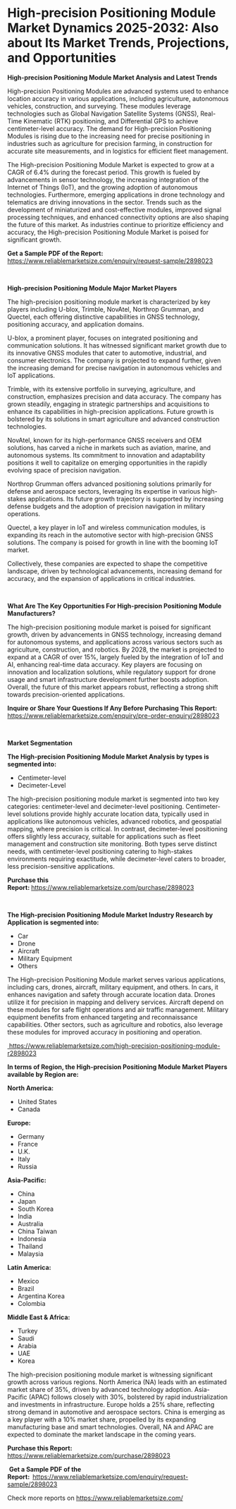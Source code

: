 <p><h1>High-precision Positioning Module Market Dynamics 2025-2032: Also about Its Market Trends, Projections, and Opportunities</h1></p><p><strong>High-precision Positioning Module Market Analysis and Latest Trends</strong></p>
<p><p>High-precision Positioning Modules are advanced systems used to enhance location accuracy in various applications, including agriculture, autonomous vehicles, construction, and surveying. These modules leverage technologies such as Global Navigation Satellite Systems (GNSS), Real-Time Kinematic (RTK) positioning, and Differential GPS to achieve centimeter-level accuracy. The demand for High-precision Positioning Modules is rising due to the increasing need for precise positioning in industries such as agriculture for precision farming, in construction for accurate site measurements, and in logistics for efficient fleet management.</p><p>The High-precision Positioning Module Market is expected to grow at a CAGR of 6.4% during the forecast period. This growth is fueled by advancements in sensor technology, the increasing integration of the Internet of Things (IoT), and the growing adoption of autonomous technologies. Furthermore, emerging applications in drone technology and telematics are driving innovations in the sector. Trends such as the development of miniaturized and cost-effective modules, improved signal processing techniques, and enhanced connectivity options are also shaping the future of this market. As industries continue to prioritize efficiency and accuracy, the High-precision Positioning Module Market is poised for significant growth.</p></p>
<p><strong>Get a Sample PDF of the Report:&nbsp;</strong> <a href="https://www.reliablemarketsize.com/enquiry/request-sample/2898023?utm_campaign=2803&utm_medium=2&utm_source=Github&utm_content=ia&utm_term=15032025&utm_id=high-precision-positioning-module">https://www.reliablemarketsize.com/enquiry/request-sample/2898023</a></p>
<p>&nbsp;</p>
<p><strong>High-precision Positioning Module Major Market Players</strong></p>
<p><p>The high-precision positioning module market is characterized by key players including U-blox, Trimble, NovAtel, Northrop Grumman, and Quectel, each offering distinctive capabilities in GNSS technology, positioning accuracy, and application domains. </p><p>U-blox, a prominent player, focuses on integrated positioning and communication solutions. It has witnessed significant market growth due to its innovative GNSS modules that cater to automotive, industrial, and consumer electronics. The company is projected to expand further, given the increasing demand for precise navigation in autonomous vehicles and IoT applications.</p><p>Trimble, with its extensive portfolio in surveying, agriculture, and construction, emphasizes precision and data accuracy. The company has grown steadily, engaging in strategic partnerships and acquisitions to enhance its capabilities in high-precision applications. Future growth is bolstered by its solutions in smart agriculture and advanced construction technologies.</p><p>NovAtel, known for its high-performance GNSS receivers and OEM solutions, has carved a niche in markets such as aviation, marine, and autonomous systems. Its commitment to innovation and adaptability positions it well to capitalize on emerging opportunities in the rapidly evolving space of precision navigation.</p><p>Northrop Grumman offers advanced positioning solutions primarily for defense and aerospace sectors, leveraging its expertise in various high-stakes applications. Its future growth trajectory is supported by increasing defense budgets and the adoption of precision navigation in military operations.</p><p>Quectel, a key player in IoT and wireless communication modules, is expanding its reach in the automotive sector with high-precision GNSS solutions. The company is poised for growth in line with the booming IoT market.</p><p>Collectively, these companies are expected to shape the competitive landscape, driven by technological advancements, increasing demand for accuracy, and the expansion of applications in critical industries.</p></p>
<p>&nbsp;</p>
<p><strong>What Are The Key Opportunities For High-precision Positioning Module Manufacturers?</strong></p>
<p><p>The high-precision positioning module market is poised for significant growth, driven by advancements in GNSS technology, increasing demand for autonomous systems, and applications across various sectors such as agriculture, construction, and robotics. By 2028, the market is projected to expand at a CAGR of over 15%, largely fueled by the integration of IoT and AI, enhancing real-time data accuracy. Key players are focusing on innovation and localization solutions, while regulatory support for drone usage and smart infrastructure development further boosts adoption. Overall, the future of this market appears robust, reflecting a strong shift towards precision-oriented applications.</p></p>
<p><strong>Inquire or Share Your Questions If Any Before Purchasing This Report:</strong> <a href="https://www.reliablemarketsize.com/enquiry/pre-order-enquiry/2898023?utm_campaign=2803&utm_medium=2&utm_source=Github&utm_content=ia&utm_term=15032025&utm_id=high-precision-positioning-module">https://www.reliablemarketsize.com/enquiry/pre-order-enquiry/2898023</a></p>
<p>&nbsp;</p>
<p><strong>Market Segmentation</strong></p>
<p><strong>The High-precision Positioning Module Market Analysis by types is segmented into:</strong></p>
<p><ul><li>Centimeter-level</li><li>Decimeter-Level</li></ul></p>
<p><p>The high-precision positioning module market is segmented into two key categories: centimeter-level and decimeter-level positioning. Centimeter-level solutions provide highly accurate location data, typically used in applications like autonomous vehicles, advanced robotics, and geospatial mapping, where precision is critical. In contrast, decimeter-level positioning offers slightly less accuracy, suitable for applications such as fleet management and construction site monitoring. Both types serve distinct needs, with centimeter-level positioning catering to high-stakes environments requiring exactitude, while decimeter-level caters to broader, less precision-sensitive applications.</p></p>
<p><strong>Purchase this Report:&nbsp;</strong><a href="https://www.reliablemarketsize.com/purchase/2898023?utm_campaign=2803&utm_medium=2&utm_source=Github&utm_content=ia&utm_term=15032025&utm_id=high-precision-positioning-module">https://www.reliablemarketsize.com/purchase/2898023</a></p>
<p>&nbsp;</p>
<p><strong>The High-precision Positioning Module Market Industry Research by Application is segmented into:</strong></p>
<p><ul><li>Car</li><li>Drone</li><li>Aircraft</li><li>Military Equipment</li><li>Others</li></ul></p>
<p><p>The High-precision Positioning Module market serves various applications, including cars, drones, aircraft, military equipment, and others. In cars, it enhances navigation and safety through accurate location data. Drones utilize it for precision in mapping and delivery services. Aircraft depend on these modules for safe flight operations and air traffic management. Military equipment benefits from enhanced targeting and reconnaissance capabilities. Other sectors, such as agriculture and robotics, also leverage these modules for improved accuracy in positioning and operation.</p></p>
<p><a href="https://www.reliablemarketsize.com/high-precision-positioning-module-r2898023?utm_campaign=2803&utm_medium=2&utm_source=Github&utm_content=ia&utm_term=15032025&utm_id=high-precision-positioning-module">&nbsp;https://www.reliablemarketsize.com/high-precision-positioning-module-r2898023</a></p>
<p><strong>In terms of Region, the High-precision Positioning Module Market Players available by Region are:</strong></p>
<p>
    <p> <strong> North America: </strong>
        <ul>
            <li>United States</li>
            <li>Canada</li>
        </ul>
        </p> 
    <p> <strong> Europe: </strong>
        <ul>
            <li>Germany</li>
            <li>France</li>
            <li>U.K.</li>
            <li>Italy</li>
            <li>Russia</li>
        </ul>
        </p> 
    <p> <strong> Asia-Pacific: </strong>
        <ul>
            <li>China</li>
            <li>Japan</li>
            <li>South Korea</li>
            <li>India</li>
            <li>Australia</li>
            <li>China Taiwan</li>
            <li>Indonesia</li>
            <li>Thailand</li>
            <li>Malaysia</li>
        </ul>
        </p> 
    <p> <strong> Latin America: </strong>
        <ul>
            <li>Mexico</li>
            <li>Brazil</li>
            <li>Argentina Korea</li>
            <li>Colombia</li>
        </ul>
        </p> 
    <p> <strong> Middle East & Africa: </strong>
        <ul>
            <li>Turkey</li>
            <li>Saudi</li>
            <li>Arabia</li>
            <li>UAE</li>
            <li>Korea</li>
        </ul>
    </p>
    </p>
<p><p>The high-precision positioning module market is witnessing significant growth across various regions. North America (NA) leads with an estimated market share of 35%, driven by advanced technology adoption. Asia-Pacific (APAC) follows closely with 30%, bolstered by rapid industrialization and investments in infrastructure. Europe holds a 25% share, reflecting strong demand in automotive and aerospace sectors. China is emerging as a key player with a 10% market share, propelled by its expanding manufacturing base and smart technologies. Overall, NA and APAC are expected to dominate the market landscape in the coming years.</p></p>
<p><strong>Purchase this Report: </strong><a href="https://www.reliablemarketsize.com/purchase/2898023?utm_campaign=2803&utm_medium=2&utm_source=Github&utm_content=ia&utm_term=15032025&utm_id=high-precision-positioning-module">https://www.reliablemarketsize.com/purchase/2898023</a></p>
<p>&nbsp;<strong>Get a Sample PDF of the Report:&nbsp;&nbsp;</strong><a href="https://www.reliablemarketsize.com/enquiry/request-sample/2898023?utm_campaign=2803&utm_medium=2&utm_source=Github&utm_content=ia&utm_term=15032025&utm_id=high-precision-positioning-module">https://www.reliablemarketsize.com/enquiry/request-sample/2898023</a></p>
<p><strong></strong></p>
<p>Check more reports on <a href="https://www.reliablemarketsize.com/?utm_campaign=2803&utm_medium=2&utm_source=Github&utm_content=ia&utm_term=15032025&utm_id=high-precision-positioning-module">https://www.reliablemarketsize.com/</a></p>